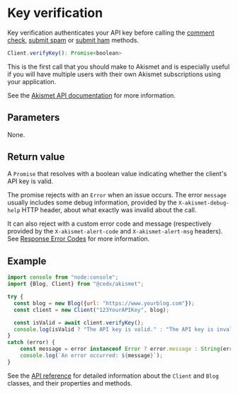 # Key verification
Key verification authenticates your API key before calling the [comment check](check_comment.md),
[submit spam](submit_spam.md) or [submit ham](submit_ham.md) methods.

``` js
Client.verifyKey(): Promise<boolean>
```

This is the first call that you should make to Akismet and is especially useful
if you will have multiple users with their own Akismet subscriptions using your application.

See the [Akismet API documentation](https://akismet.com/developers/detailed-docs/key-verification) for more information.

## Parameters
None. 

## Return value
A `Promise` that resolves with a boolean value indicating whether the client's API key is valid.

The promise rejects with an `Error` when an issue occurs.
The error `message` usually includes some debug information, provided by the `X-akismet-debug-help` HTTP header,
about what exactly was invalid about the call.

It can also reject with a custom error code and message (respectively provided by the `X-akismet-alert-code` and `X-akismet-alert-msg` headers).
See [Response Error Codes](https://akismet.com/developers/detailed-docs/errors) for more information.

## Example

``` js
import console from "node:console";
import {Blog, Client} from "@cedx/akismet";

try {
  const blog = new Blog({url: "https://www.yourblog.com"});
  const client = new Client("123YourAPIKey", blog);

  const isValid = await client.verifyKey();
  console.log(isValid ? "The API key is valid." : "The API key is invalid.");
}
catch (error) {
	const message = error instanceof Error ? error.message : String(error);
	console.log(`An error occurred: ${message}`);
}
```

See the [API reference](../api/) for detailed information about the `Client` and `Blog` classes, and their properties and methods.

